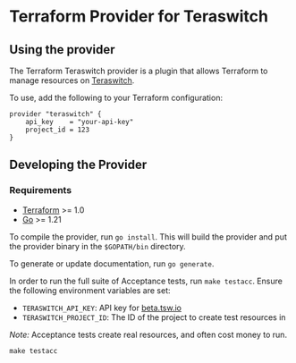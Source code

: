 # Terraform Provider for Teraswitch

## Using the provider

The Terraform Teraswitch provider is a plugin that allows Terraform to manage
resources on [Teraswitch](https://beta.tsw.io).

To use, add the following to your Terraform configuration:

```hcl
provider "teraswitch" {
    api_key    = "your-api-key"
    project_id = 123
}
```

## Developing the Provider

### Requirements

- [Terraform](https://developer.hashicorp.com/terraform/downloads) >= 1.0
- [Go](https://golang.org/doc/install) >= 1.21

To compile the provider, run `go install`. This will build the provider and put
the provider binary in the `$GOPATH/bin` directory.

To generate or update documentation, run `go generate`.

In order to run the full suite of Acceptance tests, run `make testacc`. Ensure
the following environment variables are set:

- `TERASWITCH_API_KEY`: API key for [beta.tsw.io](https://beta.tsw.io)
- `TERASWITCH_PROJECT_ID`: The ID of the project to create test resources in

_Note:_ Acceptance tests create real resources, and often cost money to run.

```shell
make testacc
```
